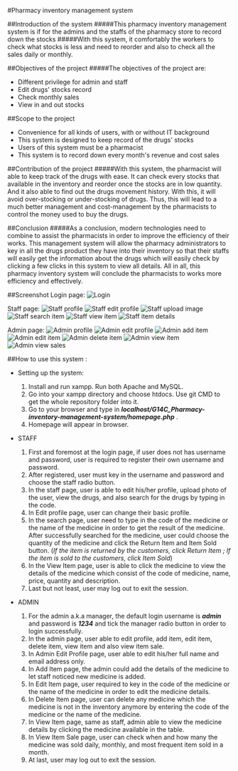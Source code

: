#Pharmacy inventory management system

##Introduction of the system
#####This pharmacy inventory management system is if for the admins and the staffs of the pharmacy store to record down the stocks
#####With this system, it comfortably the workers to check what stocks is less and need to reorder and also to check all the sales daily or monthly.

##Objectives of the project
#####The objectives of the project are:
   * Different privilege for admin and staff
   * Edit drugs' stocks record
   * Check monthly sales
   * View in and out stocks

##Scope to the project
   * Convenience for all kinds of users, with or without IT background
   * This system is designed to keep record of the drugs' stocks
   * Users of this system must be a pharmacist
   * This system is to record down every month's revenue and cost sales

##Contribution of the project
#####With this system, the pharmacist will able to keep track of the drugs with ease. It can check every stocks that available in the inventory and reorder once the stocks are in low quantity. And it also able to find out the drugs movement history. With this, it will avoid over-stocking or under-stocking of drugs. Thus, this will lead to a much better management and cost-management by the pharmacists to control the money used to buy the drugs.

##Conclusion
#####As a conclusion, modern technologies need to combine to assist the pharmacists in order to improve the efficiency of their works. This management system will allow the pharmacy administrators to key in all the drugs product they have into their inventory so that their staffs will easily get the information about the drugs which will easily check by clicking a few clicks in this system to view all details. All in all, this pharmacy inventory system will conclude the pharmacists to works more efficiency and effectively.

##Screenshot
Login page:
![Login](http://i.imgur.com/ENigNxF.png)

Staff page:
![Staff profile](http://i.imgur.com/2VfI1zt.png)
![Staff edit profile](http://i.imgur.com/UBVZ85D.png)
![Staff upload image](http://i.imgur.com/mDY9WvS.png)
![Staff search item](http://i.imgur.com/o0pWRgZ.png)
![Staff view item](http://i.imgur.com/UK8ojGe.png)
![Staff item details](http://i.imgur.com/kiN0Cwt.png)

Admin page:
![Admin profile](http://i.imgur.com/plgy3Hp.png)
![Admin edit profile](http://i.imgur.com/S6cRrF5.png)
![Admin add item](http://i.imgur.com/QcOw3Qq.png)
![Admin edit item](http://i.imgur.com/YADlULg.png)
![Admin delete item](http://i.imgur.com/GKjACSz.png)
![Admin view item](http://i.imgur.com/yAsINR8.png)
![Admin view sales](http://i.imgur.com/j2GTFXh.png)

##How to use this system :
 * Setting up the system:
   1. Install and run xampp. Run both Apache and MySQL.
   2. Go into your xampp directory and choose htdocs. Use git CMD to get the whole repository folder into it.
   3. Go to your browser and type in _**localhost/G14C_Pharmacy-inventory-management-system/homepage.php**_ .
   4. Homepage will appear in browser.

 * STAFF
   1. First and foremost at the login page, if user does not has username and password, user is required to register their own username and password.
   2. After registered, user must key in the username and password and choose the staff radio button.
   3. In the staff page, user is able to edit his/her profile, upload photo of the user, view the drugs, and also search for the drugs by typing in the code.
   4. In Edit profile page, user can change their basic profile.
   5. In the search page, user need to type in the code of the medicine or the name of the medicine in order to get the result of the medicine. After successfully searched for the medicine, user could choose the quantity of the medicine and click the Return Item and Item Sold button. (_If the item is returned by the customers, click Return Item ; If the item is sold to the customers, click Item Sold_)
   6. In the View Item page, user is able to click the medicine to view the details of the medicine which consist of the code of medicine, name, price, quantity and description.
   7. Last but not least, user may log out to exit the session.

 * ADMIN
   1. For the admin a.k.a manager, the default login username is _**admin**_ and password is _**1234**_ and tick the manager radio button in order to login successfully.
   2. In the admin page, user able to edit profile, add item, edit item, delete item, view item and also view item sale.
   3. In Admin Edit Profile page, user able to edit his/her full name and email address only.
   4. In Add Item page, the admin could add the details of the medicine to let staff noticed new medicine is added.
   5. In Edit Item page, user required to key in the code of the medicine or the name of the medicine in order to edit the medicine details.
   6. In Delete Item page, user can delete any medicine which the medicine is not in the inventory anymore by entering the code of the medicine or the name of the medicine.
   7. In View Item page, same as staff, admin able to view the medicine details by clicking the medicine available in the table.
   8. In View Item Sale page, user can check when and how many the medicine was sold daily, monthly, and most frequent item sold in a month.
   7. At last, user may log out to exit the session.
